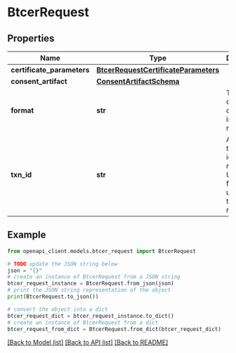 # BtcerRequest


## Properties

Name | Type | Description | Notes
------------ | ------------- | ------------- | -------------
**certificate_parameters** | [**BtcerRequestCertificateParameters**](BtcerRequestCertificateParameters.md) |  | [optional] 
**consent_artifact** | [**ConsentArtifactSchema**](ConsentArtifactSchema.md) |  | [optional] 
**format** | **str** | The format of the certificate in response. | 
**txn_id** | **str** | A unique transaction id for this request in UUID format. It is used for tracking the request. | 

## Example

```python
from openapi_client.models.btcer_request import BtcerRequest

# TODO update the JSON string below
json = "{}"
# create an instance of BtcerRequest from a JSON string
btcer_request_instance = BtcerRequest.from_json(json)
# print the JSON string representation of the object
print(BtcerRequest.to_json())

# convert the object into a dict
btcer_request_dict = btcer_request_instance.to_dict()
# create an instance of BtcerRequest from a dict
btcer_request_from_dict = BtcerRequest.from_dict(btcer_request_dict)
```
[[Back to Model list]](../README.md#documentation-for-models) [[Back to API list]](../README.md#documentation-for-api-endpoints) [[Back to README]](../README.md)


